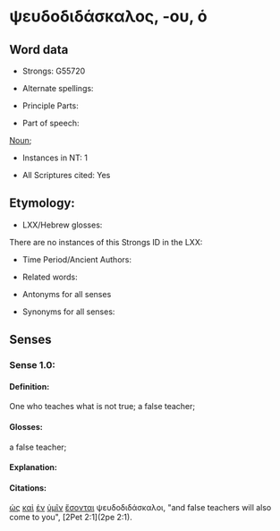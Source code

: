 # ψευδοδιδάσκαλος, -ου, ὁ 

<!-- Status: S2=NeedsFinalCheck -->
<!-- Lexica used for edits:   -->

## Word data

* Strongs: G55720

* Alternate spellings:

* Principle Parts: 

* Part of speech: 

[Noun](http://ugg.readthedocs.io/en/latest/noun.html); 

* Instances in NT: 1

* All Scriptures cited: Yes

## Etymology: 

* LXX/Hebrew glosses: 

There are no instances of this Strongs ID in the LXX:   

* Time Period/Ancient Authors: 

* Related words: 

* Antonyms for all senses

* Synonyms for all senses: 

## Senses 

### Sense  1.0: 

#### Definition: 

One who teaches what is not true; a false teacher;   

#### Glosses: 

a false teacher; 

#### Explanation: 

#### Citations: 

[ὡς](../G56130/01.md) [καὶ](../G25320/01.md) [ἐν](../G17220/01.md) [ὑμῖν](../G47710/01.md) [ἔσονται](../G99999/01.md) ψευδοδιδάσκαλοι, "and false teachers will also come to you", [2Pet 2:1](2pe 2:1).
